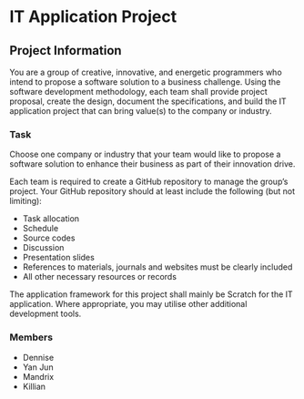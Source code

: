 # IT Application Project

## Project Information

You are a group of creative, innovative, and energetic programmers who intend to propose a software solution to a business challenge. Using the software development methodology, each team shall provide project proposal, create the design, document the specifications, and build the IT application project that can bring value(s) to the company or industry.

### Task

Choose one company or industry that your team would like to propose a software solution to enhance their business as part of their innovation drive.

Each team is required to create a GitHub repository to manage the group’s project. Your GitHub repository should at least include the following (but not limiting):

- Task allocation
- Schedule
- Source codes
- Discussion
- Presentation slides
- References to materials, journals and websites must be clearly included
- All other necessary resources or records

The application framework for this project shall mainly be Scratch for the IT application. Where appropriate, you may utilise other additional development tools.

### Members

- Dennise
- Yan Jun
- Mandrix
- Killian